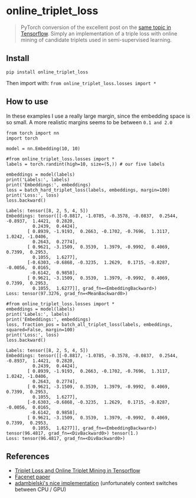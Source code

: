 <!--

#################################################
### THIS FILE WAS AUTOGENERATED! DO NOT EDIT! ###
#################################################
# file to edit: index.ipynb
# command to build the docs after a change: nbdev_build_docs

-->

# online_triplet_loss

> PyTorch conversion of the excellent post on the [same topic in Tensorflow](https://omoindrot.github.io/triplet-loss). Simply an implementation of a triple loss with online mining of candidate triplets used in semi-supervised learning.


## Install

`pip install online_triplet_loss`

Then import with:
`from online_triplet_loss.losses import *`

## How to use

In these examples I use a really large margin, since the embedding space is so small. A more realistic margins seems to be between `0.1 and 2.0`
<div class="codecell" markdown="1">
<div class="input_area" markdown="1">

```
from torch import nn
import torch

model = nn.Embedding(10, 10)
```

</div>

</div>
<div class="codecell" markdown="1">
<div class="input_area" markdown="1">

```
#from online_triplet_loss.losses import *
labels = torch.randint(high=10, size=(5,)) # our five labels

embeddings = model(labels)
print('Labels:', labels)
print('Embeddings:', embeddings)
loss = batch_hard_triplet_loss(labels, embeddings, margin=100)
print('Loss:', loss)
loss.backward()
```

</div>
<div class="output_area" markdown="1">

    Labels: tensor([8, 2, 5, 4, 5])
    Embeddings: tensor([[-0.8817, -1.0785, -0.3578, -0.0837,  0.2544, -0.8937,  1.4421,  0.2820,
              0.2439,  0.4424],
            [ 0.8939, -1.9193,  0.2663, -0.1702, -0.7696,  1.3117,  1.0242, -1.0406,
              0.2643,  0.2774],
            [ 0.9621, -3.1509,  0.3539,  1.3979, -0.9992,  0.4069,  0.7399,  0.2953,
              0.1055,  1.6277],
            [-0.6303, -0.6868, -0.3235,  1.2629,  0.1715, -0.8287, -0.0056,  0.0165,
             -0.6142,  0.9858],
            [ 0.9621, -3.1509,  0.3539,  1.3979, -0.9992,  0.4069,  0.7399,  0.2953,
              0.1055,  1.6277]], grad_fn=<EmbeddingBackward>)
    Loss: tensor(97.3276, grad_fn=<MeanBackward0>)


</div>

</div>
<div class="codecell" markdown="1">
<div class="input_area" markdown="1">

```
#from online_triplet_loss.losses import *
embeddings = model(labels)
print('Labels:', labels)
print('Embeddings:', embeddings)
loss, fraction_pos = batch_all_triplet_loss(labels, embeddings, squared=False, margin=100)
print('Loss:', loss)
loss.backward()
```

</div>
<div class="output_area" markdown="1">

    Labels: tensor([8, 2, 5, 4, 5])
    Embeddings: tensor([[-0.8817, -1.0785, -0.3578, -0.0837,  0.2544, -0.8937,  1.4421,  0.2820,
              0.2439,  0.4424],
            [ 0.8939, -1.9193,  0.2663, -0.1702, -0.7696,  1.3117,  1.0242, -1.0406,
              0.2643,  0.2774],
            [ 0.9621, -3.1509,  0.3539,  1.3979, -0.9992,  0.4069,  0.7399,  0.2953,
              0.1055,  1.6277],
            [-0.6303, -0.6868, -0.3235,  1.2629,  0.1715, -0.8287, -0.0056,  0.0165,
             -0.6142,  0.9858],
            [ 0.9621, -3.1509,  0.3539,  1.3979, -0.9992,  0.4069,  0.7399,  0.2953,
              0.1055,  1.6277]], grad_fn=<EmbeddingBackward>)
    tensor(96.4817, grad_fn=<DivBackward0>) tensor(1.)
    Loss: tensor(96.4817, grad_fn=<DivBackward0>)


</div>

</div>

## References
* [Triplet Loss and Online Triplet Mining in Tensorflow](https://github.com/omoindrot/tensorflow-triplet-loss)
* [Facenet paper](https://arxiv.org/abs/1503.03832)
* [adambielski's nice implementation](https://github.com/adambielski/siamese-triplet) (unfortunately context switches between CPU / GPU)
